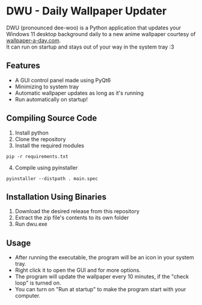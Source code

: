 # DWU - Daily Wallpaper Updater

DWU (pronounced dee-woo) is a Python application that updates your Windows 11 desktop background daily to a new anime wallpaper courtesy of [wallpaper-a-day.com](https://wallpaper-a-day.com).  
It can run on startup and stays out of your way in the system tray :3

## Features
- A GUI control panel made using PyQt6
- Minimizing to system tray
- Automatic wallpaper updates as long as it's running
- Run automatically on startup!

## Compiling Source Code
1. Install python
2. Clone the repository
3. Install the required modules
```
pip -r requirements.txt
```
4. Compile using pyinstaller
```
pyinstaller --distpath . main.spec
```

## Installation Using Binaries
1. Download the desired release from this repository
2. Extract the zip file's contents to its own folder
3. Run dwu.exe

## Usage
- After running the executable, the program will be an icon in your system tray.  
- Right click it to open the GUI and for more options.  
- The program will update the wallpaper every 10 minutes, if the "check loop" is turned on.  
- You can turn on "Run at startup" to make the program start with your computer.  